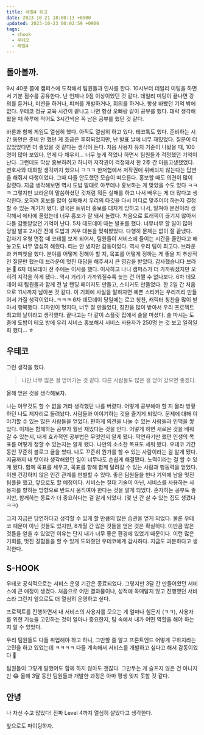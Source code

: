 ```yaml
---
title: 레벨4 회고
date: 2023-10-21 18:00:13 +0900
updated: 2023-10-23 00:02:59 +0900
tags:
  - shook
  - 우테코
  - 레벨4
---
```


## 돌아볼까.

9시 40분 쯤에 캠퍼스에 도착해서 팀원들과 인사를 한다.
10시부터 데일리 미팅을 하면서 기분 점수를 공유한다. 난 언제나 9점 이상이었던 것 같다.
데일리 미팅이 끝나면 강의를 듣거나, 미션을 하거나, 피쳐를 개발하거나, 회의를 하거나. 항상 바빴던 기억 밖에 없다.
우테코 정규 교육 시간이 끝나고 나면 항상 오빠랑 같이 공부를 했다. 대략 생각해봤을 때 하루에 적어도 3시간씩은 꼭 남은 공부를 했던 것 같다.

바론과 함께 게임도 열심히 했다. 아직도 열심히 하고 있다.
테코톡도 했다. 준비하는 시간 동안은 준비 안 했던 게 조금은 후회되었지만, 난 발표 날에 너무 재밌었다. 질문이 더 많았었다면 더 좋았을 것 같다는 생각이 든다.
처음 사용자 유치 기준이 나왔을 때, 100명이 많아 보였다. 언제 다 채우지... 너무 높게 적었나 하면서 팀원들과 걱정했던 기억이 난다.
그런데도 막상 홍보하려고 하니까 저작권이 걱정돼서 한 2주 간 마음고생했었다. 변호사와 대화할 생각까지 했으니 ㅋㅋㅋ 한저협에서 저작권에 위배되지 않는다는 답변을 해줘서 다행이었다. 그때 다들 안도했던 모습이 떠오른다.
홍보할 때도 의견이 많이 갈렸다. 지금 생각해보면 역시 도밥 말대로 아무데나 홍보하는 게 맞았을 수도 있다 ㅋㅋㅋ 그렇지만 브라운이 말씀하셨던 것처럼 뭐든 실패를 하고 나서 배우는 게 더 많다고 생각한다. 오히려 홍보를 많이 실패해서 우리의 타깃을 다시 어디로 맞추어야 하는지 결정할 수 있는 계기가 됐다.
결국은 트위터 홍보를 대차게 망하고 나서, 밑져야 본전이라 생각해서 에타에 올렸는데 너무 홍보가 잘 돼서 놀랐다. 처음으로 트래픽이 끊기지 않아서 다들 감동받았던 기억이 난다.
5차 데모데이 때는 발표를 했다. 너무너무 할 일이 많아 당일 발표 2시간 전에 도밥과 겨우 대본을 맞춰봤었다. 다행히 문제는 없이 잘 끝냈다.
갑자기 우형 면접 때 코테를 보게 되어서, 팀원들이 서비스에 들이는 시간을 줄인다고 해놓고도 너무 열심히 해줬다. 티는 안 냈지만 감동이었다. 역시 우리 팀이 최고다.
브라운과 커피챗을 했다. 분야를 어떻게 정해야 할 지, 목표를 어떻게 정하는 게 좋을 지 추상적인 질문만 했는데 브라운이 멋진 대답을 해주셔서 큰 영감을 받았다. 감사했습니다 브라운 🥹
6차 데모데이 전 주에는 이사를 했다. 이사하고 나니 캠퍼스가 더 가까워졌지만 오히려 지각을 하게 됐다.. 역시 거리가 가까워질수록 늦는 건 어쩔 수 없나보다.
6차 데모데이 때 팀원들과 함께 전 날 랜딩 페이지도 만들고, 스티커도 만들었다. 한 2일 간 처음으로 11시까지 남아본 것 같다. 이 기회에 사실을 말하자면 예쁜 스티커는 우리끼리 만들어서 가질 생각이었다..ㅋㅋㅋ
6차 데모데이 당일에는 로고 칭찬, 캐릭터 칭찬을 많이 받아서 행복했다. 디자인이 멋지다, 너무 잘 만들었다, 칭찬을 많이 받아서 우리 프로젝트 최고의 날이라고 생각했다. 끝나고는 다 같이 스플릿 집에서 술을 마셨다. 술 마시는 도중에 도밥이 테오 방에 우리 서비스 홍보해서 서비스 사용자가 250명 는 것 보고 일희일희 했다... ㅎ

## 우테코

그런 생각을 했다.

> 나만 너무 많은 걸 얻어가는 것 같다. 
> 다른 사람들도 많은 걸 얻어 갔으면 좋겠다.

올해 얻은 것을 생각해보자.

나는 아무것도 할 수 없을 거라 생각했던 나를 버렸다. 어떻게 공부해야 할 지 몰라 방황하던 나도 제자리로 돌려놨다.
사람들과 이야기하는 것을 즐기게 되었다. 문제에 대해 이야기할 수 있는 많은 사람들을 얻었다. 편하게 의견을 나눌 수 있는 사람들과 인맥을 쌓았다. 이제는 함께하는 공부가 훨씬 재밌다는 것을 안다.
어떻게 하면 새로운 것을 배워갈 수 있는지, 내게 효과적인 공부법은 무엇인지 알게 됐다.
막연하기만 했던 인생의 목표를 어떻게 정할 수 있는지는 알게 됐다. 나만의 소소한 목표도 세워 봤다.
우테코 기간 동안 꾸준히 블로그 글을 썼다. 나도 꾸준히 뭔가를 할 수 있는 사람이라는 걸 알게 됐다.
지금까지 내 탓이라 생각해왔던 일이 너무나도 손쉽게 해결됐다. 노력이라는 걸 할 수 있게 됐다.
함께 목표를 세우고, 목표를 향해 함께 달려갈 수 있는 사람과 행동력을 얻었다.
이젠 건강하지 않은 인간 관계를 판별할 수 있다.
좋은 팀원들을 만나 기억에 남을 멋진 팀플을 했고, 앞으로도 할 예정이다.
서비스는 절대 기술이 아닌, 서비스를 사용하는 사용자를 향하는 방향으로 반드시 움직여야 한다는 것을 알게 되었다.
혼자하는 공부도 좋지만, 함께하는 동료가 더 중요하다는 걸 알게 되었다.
(몇 년 간 살 수 있는 집도 생겼다 ㅋㅋ)

그저 지금은 당연하다고 생각할 수 있게 할 만큼의 많은 습관을 얻게 되었다.
물론 우테코 때문이 아닌 것들도 있지만, 8개월 간 많은 것들을 얻은 것은 확실하다. 
이만큼 많은 것들을 얻을 수 있었던 이유는 단지 내가 너무 좋은 환경에 있었기 때문이다.
이런 많은 기회를, 멋진 경험들을 할 수 있게 도와줬던 우테코에게 감사하다. 지금도 과분하다고 생각한다.

## S-HOOK

우테코 공식적으로는 서비스 운영 기간은 종료되었다. 그렇지만 3달 간 만들어왔던 서비스에 큰 애정이 생겼다.
처음으로 어떤 결과물이나, 성적에 목매달지 않고 진행했던 서비스라 그런지 앞으로도 더 열심히 운영하고 싶다.

프로젝트를 진행하면서 내 서비스의 사용자를 모으는 게 얼마나 힘든지 (ㅋㅋ), 사용자를 위한 기능을 고민하는 것이 얼마나 중요한지, 팀 속에서 내가 어떤 역할을 해야 하는 지 알 수 있었다.

우리 팀원들도 다들 취업해야 하고 하니, 그만할 줄 알고 프론트엔드 어떻게 구하지라는 고민을 하고 있었는데 ㅋㅋㅋㅋ 다들 계속해서 서비스를 개발하고 싶다고 해서 감동이었다 🥹

팀원들이 그렇게 말했어도 함께 하지 않아도 괜찮다. 그만두는 게 슬프지 않은 건 아니지만 😂 
올해 3달 동안 팀원들과 개발한 과정은 아마 평생 잊지 못할 것 같다.

## 안녕

나 자신 수고 많았다! 진짜 Level 4까지 열심히 살았다고 생각한다.

앞으로도 파이팅하자.